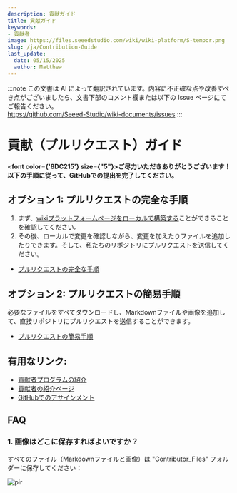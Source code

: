 ```yaml
---
description: 貢献ガイド
title: 貢献ガイド
keywords:
- 貢献者
image: https://files.seeedstudio.com/wiki/wiki-platform/S-tempor.png
slug: /ja/Contribution-Guide
last_update:
  date: 05/15/2025
  author: Matthew
---
```

:::note
この文書は AI によって翻訳されています。内容に不正確な点や改善すべき点がございましたら、文書下部のコメント欄または以下の Issue ページにてご報告ください。  
https://github.com/Seeed-Studio/wiki-documents/issues
:::

# 貢献（プルリクエスト）ガイド

<strong><font color={'8DC215'} size={"5"}>ご尽力いただきありがとうございます！ <br /> 以下の手順に従って、GitHubでの提出を完了してください。</font></strong>

## オプション 1: プルリクエストの完全な手順

1. まず、[wikiプラットフォームページをローカルで構築する](/ja/Deploy_Page_Locally)ことができることを確認してください。
2. その後、ローカルで変更を確認しながら、変更を加えたりファイルを追加したりできます。そして、私たちのリポジトリにプルリクエストを送信してください。

- [プルリクエストの完全な手順](/ja/full_steps_pull_request)

## オプション 2: プルリクエストの簡易手順

必要なファイルをすべてダウンロードし、Markdownファイルや画像を追加して、直接リポジトリにプルリクエストを送信することができます。

- [プルリクエストの簡易手順](/ja/quick_pull_request)

## 有用なリンク:

- [貢献者プログラムの紹介](/ja/Contributor)
- [貢献者の紹介ページ](/ja/contributors)
- [GitHubでのアサインメント](https://github.com/orgs/Seeed-Studio/projects/6)

## FAQ

### 1. 画像はどこに保存すればよいですか？

すべてのファイル（Markdownファイルと画像）は "Contributor_Files" フォルダーに保存してください：

<p style={{textAlign: 'center'}}><img src="http://files.seeedstudio.com/wiki/wiki-platform/contributor/files_stored.png" alt="pir" width={800} height="auto" /></p>